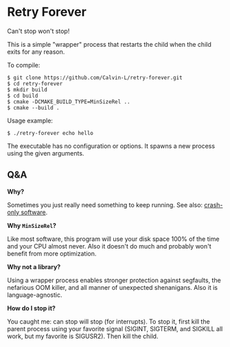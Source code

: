 # Retry Forever

Can't stop won't stop!

This is a simple "wrapper" process that restarts the child when the child exits
for any reason.

To compile:

    $ git clone https://github.com/Calvin-L/retry-forever.git
    $ cd retry-forever
    $ mkdir build
    $ cd build
    $ cmake -DCMAKE_BUILD_TYPE=MinSizeRel ..
    $ cmake --build .

Usage example:

    $ ./retry-forever echo hello

The executable has no configuration or options.  It spawns a new process using
the given arguments.

## Q&A

**Why?**

Sometimes you just really need something to keep running.  See also:
[crash-only software](https://en.wikipedia.org/wiki/Crash-only_software).

**Why `MinSizeRel`?**

Like most software, this program will use your disk space 100% of the time and
your CPU almost never.  Also it doesn't do much and probably won't benefit from
more optimization.

**Why not a library?**

Using a wrapper process enables stronger protection against segfaults, the
nefarious OOM killer, and all manner of unexpected shenanigans.  Also it is
language-agnostic.

**How do I stop it?**

You caught me: can stop will stop (for interrupts).  To stop it, first kill the
parent process using your favorite signal (SIGINT, SIGTERM, and SIGKILL all
work, but my favorite is SIGUSR2).  Then kill the child.
